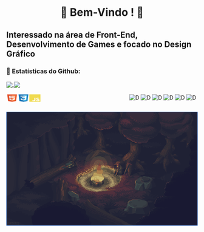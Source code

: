 <h1 align="center">🌃 Bem-Vindo ! 💙</h1>
<div><h2 align="left">Interessado na área de Front-End, Desenvolvimento de Games
     e focado no Design Gráfico</h2></div>
       <!--<div>
    <a href = "mailto:#@gmail.com"><img src="https://img.shields.io/badge/-Gmail-blue?style=for-the-badge&logo=gmail&logoColor=white" target="_blank"></a>
    <a href="https://www.linkedin.com/in/#" target="_blank"><img src="https://img.shields.io/badge/-LinkedIn-blue?style=for-the-badge&logo=linkedin&logoColor=white" target="_blank"></a>
    <a href="https://www.behance.net/" target="_blank"><img src="https://img.shields.io/badge/-Behance-blue?style=for-the-badge&logo=behance&logoColor=white" target="_blank"></a>
     <a href="https://www.artstation.com/" target="_blank"><img src="https://img.shields.io/badge/artstation-blue?style=for-the-badge&logo=artstation&logoColor=white" target="_blank"></a>
    </div>-->
     <h3 aligh="left">📘 Estatísticas do Github:</h3>
<div><a href="https://github.com/DSSfish">
  <img align="center" src="https://github-readme-stats.vercel.app/api?username=DSSfish&show_icons=true&theme=transparent"/>
</a>
<a href="https://github.com/DSSfish">
  <img align="center" src="https://github-readme-stats.vercel.app/api/top-langs/?username=DSSfish&show_icons=true&theme=transparent"/>
</a></div>
<div><br>
    <img align="left" alt="DSS-HTML" height="20" width="30" src="https://raw.githubusercontent.com/devicons/devicon/master/icons/html5/html5-original.svg">
    <img align="left" alt="DSS-CSS" height="20" width="30" src="https://raw.githubusercontent.com/devicons/devicon/master/icons/css3/css3-original.svg">
    <img align="left" alt="DSS-Js" height="20" width="30" src="https://raw.githubusercontent.com/devicons/devicon/master/icons/javascript/javascript-plain.svg">
    <img align="right" alt="DSS-PS" height="20" width="30" src="https://cdn.jsdelivr.net/gh/devicons/devicon/icons/photoshop/photoshop-plain.svg">
    <img align="right" alt="DSS-AI" height="20" width="30" src="https://cdn.jsdelivr.net/gh/devicons/devicon/icons/illustrator/illustrator-plain.svg">
    <img align="right" alt="DSS-Pr" height="20" width="30" src="https://cdn.jsdelivr.net/gh/devicons/devicon/icons/premierepro/premierepro-original.svg">
    <img align="right" alt="DSS-AE" height="20" width="30" src="https://cdn.jsdelivr.net/gh/devicons/devicon/icons/aftereffects/aftereffects-original.svg">
    <img align="right" alt="DSS-Gimp" height="20" width="30" src="https://cdn.jsdelivr.net/gh/devicons/devicon/icons/gimp/gimp-original.svg">
    <img align="right" alt="DSS-Ink" height="20" width="30" src="https://cdn.jsdelivr.net/gh/devicons/devicon/icons/inkscape/inkscape-original.svg">
  </div>
  
  ##
  
 <div align="center"><br>
 <a href="https://www.behance.net/gallery/43911835/Lonely-fire" target="_blank"><img height="300px" alt="gif" src="campfire2.gif"></a>
</div>
